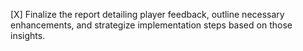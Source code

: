 [X] Finalize the report detailing player feedback, outline necessary enhancements, and strategize implementation steps based on those insights.